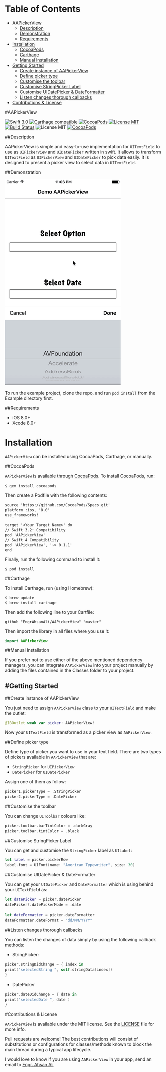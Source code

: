 # Table of Contents

- [AAPickerView](#section-id-4)
  - [Description](#section-id-10)
  - [Demonstration](#section-id-16)
  - [Requirements](#section-id-26)
- [Installation](#section-id-32)
  - [CocoaPods](#section-id-37)
  - [Carthage](#section-id-63)
  - [Manual Installation](#section-id-82)
- [Getting Started](#section-id-87)
  - [Create instance of AAPickerView](#section-id-90)
  - [Define picker type](#section-id-104)
  - [Customise the toolbar](#section-id-112)
  - [Customise StringPicker Label](#section-id-132)
  - [Customise UIDatePicker & DateFormatter](#section-id-150)
  - [Listen changes thorough callbacks](#section-id-151)
- [Contributions & License](#section-id-156)


<div id='section-id-4'/>

#AAPickerView

[![Swift 3.0](https://img.shields.io/badge/Swift-3.0-orange.svg?style=flat)](https://developer.apple.com/swift/) [![Carthage compatible](https://img.shields.io/badge/Carthage-compatible-4BC51D.svg?style=flat)](https://github.com/Carthage/Carthage) [![CocoaPods](https://img.shields.io/cocoapods/v/AAPickerView.svg)](http://cocoadocs.org/docsets/AAPickerView) [![License MIT](https://img.shields.io/badge/License-MIT-blue.svg?style=flat)](https://github.com/Carthage/Carthage) [![Build Status](https://travis-ci.org/EngrAhsanAli/AAPickerView.svg?branch=master)](https://travis-ci.org/EngrAhsanAli/AAPickerView) 
![License MIT](https://img.shields.io/github/license/mashape/apistatus.svg) [![CocoaPods](https://img.shields.io/cocoapods/p/AAPickerView.svg)]()


<div id='section-id-10'/>

##Description


AAPickerView is simple and easy-to-use implementation for `UITextField` to use as `UIPickerView` and `UIDatePicker` written in swift. It allows to transform `UITextField` as `UIPickerView` and `UIDatePicker` to pick data easily. It is designed to present a picker view to select data in `UITextField`.


<div id='section-id-16'/>

##Demonstration



![](https://github.com/EngrAhsanAli/AAPickerView/blob/master/Screenshots/demo.gif)


To run the example project, clone the repo, and run `pod install` from the Example directory first.


<div id='section-id-26'/>

##Requirements

- iOS 8.0+
- Xcode 8.0+


<div id='section-id-32'/>

# Installation

`AAPickerView` can be installed using CocoaPods, Carthage, or manually.


<div id='section-id-37'/>

##CocoaPods

`AAPickerView` is available through [CocoaPods](http://cocoapods.org). To install CocoaPods, run:

`$ gem install cocoapods`

Then create a Podfile with the following contents:

```
source 'https://github.com/CocoaPods/Specs.git'
platform :ios, '8.0'
use_frameworks!

target '<Your Target Name>' do
// Swift 3.2+ Compatibility
pod 'AAPickerView'
// Swift 4 Compatibility
pod 'AAPickerView', '~> 0.1.1'
end

```

Finally, run the following command to install it:
```
$ pod install
```



<div id='section-id-63'/>

##Carthage

To install Carthage, run (using Homebrew):
```
$ brew update
$ brew install carthage
```
Then add the following line to your Cartfile:

```
github "EngrAhsanAli/AAPickerView" "master"
```

Then import the library in all files where you use it:
```swift
import AAPickerView
```


<div id='section-id-82'/>

##Manual Installation

If you prefer not to use either of the above mentioned dependency managers, you can integrate `AAPickerView` into your project manually by adding the files contained in the Classes folder to your project.


<div id='section-id-87'/>

#Getting Started
----------

<div id='section-id-90'/>

##Create instance of AAPickerView

You just need to assign `AAPickerView` class to your `UITextField` and make the outlet:
```swift
@IBOutlet weak var picker: AAPickerView!
```

Now your `UITextField` is transformed as a picker view as `AAPickerView`.


<div id='section-id-104'/>

##Define picker type

Define type of picker you want to use in your text field. There are two types of pickers available in `AAPickerView` that are:

- `StringPicker` for `UIPickerView`
- `DatePicker` for `UIDatePicker`

Assign one of them as follow:

```swift
picker1.pickerType = .StringPicker
picker2.pickerType = .DatePicker
```

<div id='section-id-112'/>

##Customise the toolbar

You can change `UIToolbar` colours like:
```swift
picker.toolbar.barTintColor = .darkGray
picker.toolbar.tintColor = .black
```

<div id='section-id-132'/>

##Customise StringPicker Label

You can get and customise the `StringPicker` label as `UILabel`:
```swift
let label = picker.pickerRow
label.font = UIFont(name: "American Typewriter", size: 30)
```

<div id='section-id-150'/>

##Customise UIDatePicker & DateFormatter

You can get your `UIDatePicker` and `DateFormatter` which is using behind your `UITextField` as:
```swift
let datePicker = picker.datePicker
datePicker?.datePickerMode = .date

let dateFormatter = picker.dateFormatter
dateFormatter.dateFormat = "dd/MM/YYYY" 
```


<div id='section-id-151'/>

##Listen changes thorough callbacks

You can listen the changes of data simply by using the following callback methods:

- StringPicker:
```swift
picker.stringDidChange = { index in
print("selectedString ", self.stringData[index])
}
```

- DatePicker
```swift
picker.dateDidChange = { date in
print("selectedDate ", date )
}
```


<div id='section-id-156'/>

#Contributions & License

`AAPickerView` is available under the MIT license. See the [LICENSE](./LICENSE) file for more info.

Pull requests are welcome! The best contributions will consist of substitutions or configurations for classes/methods known to block the main thread during a typical app lifecycle.

I would love to know if you are using `AAPickerView` in your app, send an email to [Engr. Ahsan Ali](mailto:hafiz.m.ahsan.ali@gmail.com)

